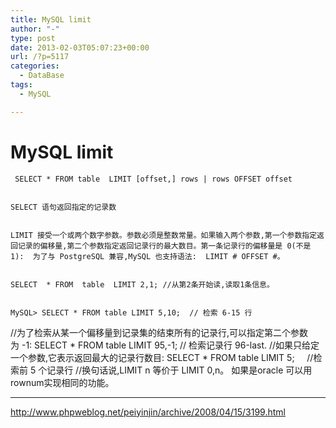 ```yaml
---
title: MySQL limit
author: "-"
type: post
date: 2013-02-03T05:07:23+00:00
url: /?p=5117
categories:
  - DataBase
tags:
  - MySQL

---
```

# MySQL limit
     SELECT * FROM table  LIMIT [offset,] rows | rows OFFSET offset
  
  
    SELECT 语句返回指定的记录数
  
  
    LIMIT 接受一个或两个数字参数。参数必须是整数常量。如果输入两个参数,第一个参数指定返回记录的偏移量,第二个参数指定返回记录行的最大数目。第一条记录行的偏移量是 0(不是 1):  为了与 PostgreSQL 兼容,MySQL 也支持语法:  LIMIT # OFFSET #。
  
  
    SELECT  * FROM  table  LIMIT 2,1; //从第2条开始读,读取1条信息。
  
  
    MySQL> SELECT * FROM table LIMIT 5,10;  // 检索 6-15 行
  

  
//为了检索从某一个偏移量到记录集的结束所有的记录行,可以指定第二个参数为 -1: 
SELECT * FROM table LIMIT 95,-1; // 检索记录行 96-last.
//如果只给定一个参数,它表示返回最大的记录行数目: 
SELECT * FROM table LIMIT 5;     //检索前 5 个记录行
//换句话说,LIMIT n 等价于 LIMIT 0,n。
如果是oracle 可以用rownum实现相同的功能。

---

http://www.phpweblog.net/peiyinjin/archive/2008/04/15/3199.html
  
  
